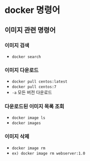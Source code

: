 # docker 명령어

## 이미지 관련 명령어
### 이미지 검색
- `docker search`
### 이미지 다운로드
- `docker pull centos:latest`
- `docker pull centos:7`
- `-a` 모든 버전 다운로드
### 다운로드된 이미지 목록 조회 
- `docker image ls`
- `docker images`
### 이미지 삭제
- `docker image rm`
- `ex) docker image rm webserver:1.0`
